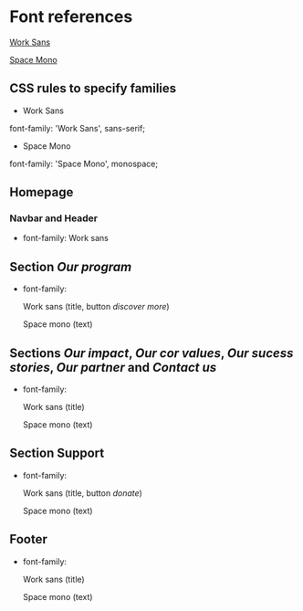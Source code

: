 # Font references

[Work Sans](https://fonts.google.com/specimen/Work+Sans?query=work)

[Space Mono](https://fonts.google.com/specimen/Space+Mono?query=space)

## CSS rules to specify families

-  Work Sans

font-family: 'Work Sans', sans-serif;

-  Space Mono

font-family: 'Space Mono', monospace;

## Homepage

### Navbar and Header

-  font-family: Work sans

## Section _Our program_

-  font-family:

   Work sans (title, button _discover more_)

   Space mono (text)

## Sections _Our impact_, _Our cor values_, _Our sucess stories_, _Our partner_ and _Contact us_

-  font-family:

   Work sans (title)

   Space mono (text)

## Section Support

-  font-family:

   Work sans (title, button _donate_)

   Space mono (text)

## Footer

-  font-family:

   Work sans (title)

   Space mono (text)
